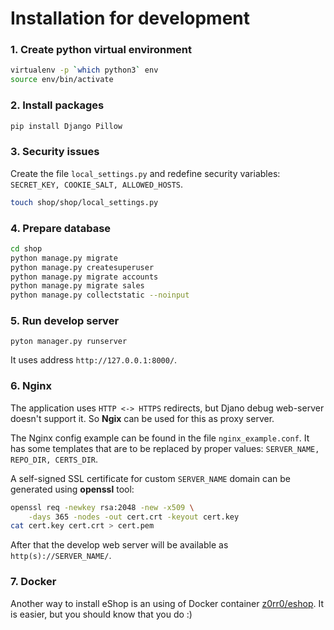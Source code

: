# Installation for development

### 1. Create python virtual environment

```sh
virtualenv -p `which python3` env
source env/bin/activate
```

### 2. Install packages

```sh
pip install Django Pillow
```

### 3. Security issues

Create the file `local_settings.py` and redefine security variables: `SECRET_KEY, COOKIE_SALT, ALLOWED_HOSTS`.

```sh
touch shop/shop/local_settings.py
```

### 4. Prepare database

```sh
cd shop
python manage.py migrate
python manage.py createsuperuser
python manage.py migrate accounts
python manage.py migrate sales
python manage.py collectstatic --noinput
```

### 5. Run develop server

```
pyton manager.py runserver
```

It uses address `http://127.0.0.1:8000/`.

### 6. Nginx

The application uses `HTTP <-> HTTPS` redirects, but Djano debug web-server doesn't support it. So **Ngix** can be used for this as proxy server.

The Nginx config example can be found in the file `nginx_example.conf`. It has some templates that are to be replaced by proper values: `SERVER_NAME, REPO_DIR, CERTS_DIR`.

A self-signed SSL certificate for custom `SERVER_NAME` domain can be generated using **openssl** tool:

```sh
openssl req -newkey rsa:2048 -new -x509 \
	-days 365 -nodes -out cert.crt -keyout cert.key
cat cert.key cert.crt > cert.pem
```

After that the develop web server will be available as `http(s)://SERVER_NAME/`.

### 7. Docker

Another way to install eShop is an using of Docker container [z0rr0/eshop](https://hub.docker.com/r/z0rr0/eshop). It is easier, but you should know that you do :)
